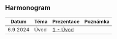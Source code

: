 ## Harmonogram
| Datum | Téma | Prezentace | Poznámka |
| --- | --- | --- | --- |
| 6.9.2024 | Úvod | [1 - Úvod](https://github.com/Yeenya/Gymvod/blob/main/2024-2025/Oktavy/Okt%C3%A1vy%201.%20-%206.9.2024.pdf) |  |
